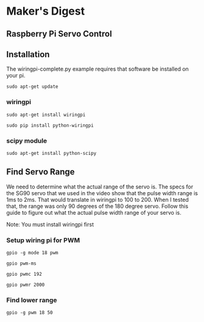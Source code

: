# Maker's Digest
## Raspberry Pi Servo Control

## Installation
The wiringpi-complete.py example requires that software be installed on your pi.

`sudo apt-get update`

### wiringpi
`sudo apt-get install wiringpi`

`sudo pip install python-wiringpi`

### scipy module
`sudo apt-get install python-scipy`

## Find Servo Range
We need to determine what the actual range of the servo is. The specs for the SG90 servo that we used in the video show that the pulse width range is 1ms to 2ms. That would translate in wiringpi to 100 to 200. When I tested that, the range was only 90 degrees of the 180 degree servo. Follow this guide to figure out what the actual pulse width range of your servo is.

Note: You must install wiringpi first

### Setup wiring pi for PWM
`gpio -g mode 18 pwm`

`gpio pwm-ms`

`gpio pwmc 192`

`gpio pwmr 2000`


### Find lower range
`gpio -g pwm 18 50`

